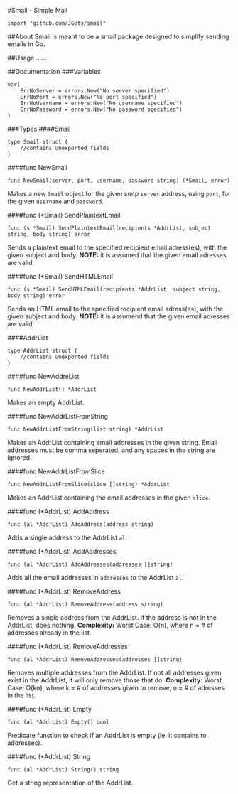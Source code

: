 #Smail - Simple Mail
````
import "github.com/JGets/smail"
````

##About
Smail is meant to be a small package designed to simplify sending emails in Go.

##Usage
......

##Documentation
###Variables
````
var(
	ErrNoServer = errors.New("No server specified")
	ErrNoPort = errors.New("No port specified")
	ErrNoUsername = errors.New("No username specified")
	ErrNoPassword = errors.New("No password specified")
)
````

###Types
####Smail
````
type Smail struct {
	//contains unexported fields
}
````

####func NewSmail
````
func NewSmail(server, port, username, password string) (*Smail, error)
````
Makes a new `Smail` object for the given smtp `server` address, using `port`, for the given `username` and `password`.


####func (*Smail) SendPlaintextEmail
````
func (s *Smail) SendPlaintextEmail(recipients *AddrList, subject string, body string) error
````
Sends a plaintext email to the specified recipient email adress(es), with the given subject and body.
**NOTE:** it is assumed that the given email adresses are valid.


####func (*Smail) SendHTMLEmail
````
func (s *Smail) SendHTMLEmail(recipients *AddrList, subject string, body string) error
````
Sends an HTML email to the specified recipient email adress(es), with the given subject and body.
**NOTE:** it is assumend that the given email adresses are valid.


####AddrList
````
type AddrList struct {
	//contains unexported fields
}
````

####func NewAddreList
````
func NewAddrList() *AddrList
````
Makes an empty AddrList.


####func NewAddrListFromString
````
func NewAddrListFromString(list string) *AddrList
````
Makes an AddrList containing email addresses in the given string. Email addresses must be comma seperated, and any spaces in the string are ignored.


####func NewAddrListFromSlice
````
func NewAddrListFromSlice(slice []string) *AddrList
````
Makes an AddrList containing the email addresses in the given `slice`.


####func (*AddrList) AddAddress
````
func (al *AddrList) AddAddress(address string)
````
Adds a single address to the AddrList `al`.


####func (*AddrList) AddAddresses
````
func (al *AddrList) AddAddresses(addresses []string)
````
Adds all the email addresses in `addresses` to the AddrList `al`.


####func (*AddrList) RemoveAddress
````
func (al *AddrList) RemoveAddress(address string)
````
Removes a single address from the AddrList. If the address is not in the AddrList, does nothing.
**Complexity:** Worst Case: O(n), where n = # of addresses already in the list.


####func (*AddrList) RemoveAddresses
````
func (al *AddrList) RemoveAddresses(addresses []string)
````
Removes multiple addresses from the AddrList. If not all addresses given exist in the AddrList, it will only remove those that do.
**Complexity:** Worst Case: O(kn), where k = # of addresses given to remove, n = # of adresses in the list.


####func (*AddrList) Empty
````
func (al *AddrList) Empty() bool
````
Predicate function to check if an AddrList is empty (ie. it contains to addresses).


####func (*AddrList) String
````
func (al *AddrList) String() string
````
Get a string representation of the AddrList.






